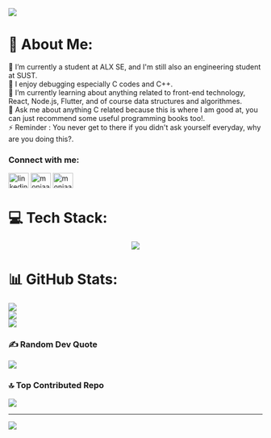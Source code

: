 ![](https://i.pinimg.com/originals/59/33/3d/59333d6f1b1f1b226ba59f35199db107.gif)

# 💫 About Me:
🔭 I’m currently a student at ALX SE, and I'm still also an engineering student at SUST.<br>👯 I enjoy debugging especially C codes and C++.<br>🌱 I’m currently learning about anything related to front-end technology, React, Node.js, Flutter, and of course data structures and algorithmes.<br>💬 Ask me about anything C related because this is where I am good at, you can just recommend some useful programming books too!.<br>⚡  Reminder : You never get to there if you didn't ask yourself everyday, why are you doing this?.


<h3 align="left">Connect with me:</h3>
<p align="left">
<a href="https://www.linkedin.com/in/omnia-ahmed-abd-algader-401426238" target="blank"><img align="center" src="https://raw.githubusercontent.com/rahuldkjain/github-profile-readme-generator/master/src/images/icons/Social/linked-in-alt.svg" alt="linkedin.com/in/omnia-ahmed-abd-algader-401426238" height="30" width="40" /></a>
<a href="https://twitter.com/moniaar_" target="blank"><img align="center" src="https://raw.githubusercontent.com/rahuldkjain/github-profile-readme-generator/master/src/images/icons/Social/twitter.svg" alt="moniaar_" height="30" width="40" /></a>
<a href="https://instagram.com/moniaar_" target="blank"><img align="center" src="https://raw.githubusercontent.com/rahuldkjain/github-profile-readme-generator/master/src/images/icons/Social/instagram.svg" alt="moniaar_" height="30" width="40" /></a>
</p>


# 💻 Tech Stack:
<p align="center">
  <a href="https://skillicons.dev">
    <img src="https://skillicons.dev/icons?i=git,js,c,vim,flask,firebase,css,python,linux,html,mysql,nodejs,nginx,arduino,,bash,cpp,wordpress,vercel,figma&theme=light" />
  </a>
</p>

# 📊 GitHub Stats:
![](https://github-readme-stats.vercel.app/api?username=Moniaar&theme=dark&hide_border=true&include_all_commits=false&count_private=false)<br/>
![](https://github-readme-streak-stats.herokuapp.com/?user=Moniaar&theme=dark&hide_border=true)<br/>
![](https://github-readme-stats.vercel.app/api/top-langs/?username=Moniaar&theme=dark&hide_border=true&include_all_commits=false&count_private=false&layout=compact)

### ✍️ Random Dev Quote
![](https://quotes-github-readme.vercel.app/api?type=horizontal&theme=tokyonight)

### 🔝 Top Contributed Repo
![](https://github-contributor-stats.vercel.app/api?username=Moniaar&limit=5&theme=nord&combine_all_yearly_contributions=true)

---
[![](https://visitcount.itsvg.in/api?id=Moniaar&icon=9&color=6)](https://visitcount.itsvg.in)


